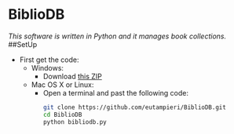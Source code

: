 # BiblioDB
*This software is written in Python and it manages book collections.*
##SetUp
- First get the code:
	* Windows:
		* Download [this ZIP](https://github.com/eutampieri/BiblioDB/archive/master.zip)
	* Mac OS X or Linux:
		* Open a terminal and past the following code:
			```bash
			git clone https://github.com/eutampieri/BiblioDB.git
			cd BiblioDB
			python bibliodb.py
			```